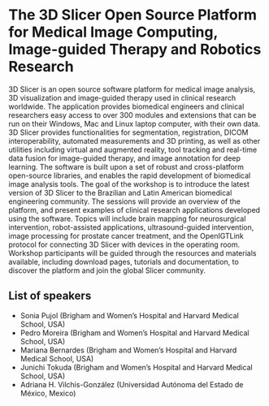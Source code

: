 # The 3D Slicer Open Source Platform for Medical Image Computing, Image-guided Therapy and Robotics Research

3D Slicer is an open source software platform for medical image analysis, 3D visualization and image-guided therapy used in clinical research worldwide. The application provides biomedical engineers and clinical researchers easy access to over 300 modules and extensions that can be run on their Windows, Mac and Linux laptop computer, with their own data. 3D Slicer provides functionalities for segmentation, registration, DICOM interoperability, automated measurements and 3D printing, as well as other utilities including virtual and augmented reality, tool tracking and real-time data fusion for image-guided therapy, and image annotation for deep learning. The software is built upon a set of robust and cross-platform open-source libraries, and enables the rapid development of biomedical image analysis tools. The goal of the workshop is to introduce the latest version of 3D Slicer to the Brazilian and Latin American biomedical engineering community. The sessions will provide an overview of the platform, and present examples of clinical research applications developed using the software. Topics will include brain mapping for neurosurgical intervention, robot-assisted applications, ultrasound-guided intervention, image processing for prostate cancer treatment, and the OpenIGTLink protocol for connecting 3D Slicer with devices in the operating room. Workshop participants will be guided through the resources and materials available, including download pages, tutorials and documentation, to discover the platform and join the global Slicer community.


## List of speakers
* Sonia Pujol (Brigham and Women’s Hospital and Harvard Medical School, USA)
* Pedro Moreira (Brigham and Women’s Hospital and Harvard Medical School, USA)
* Mariana Bernardes (Brigham and Women’s Hospital and Harvard Medical School, USA)
* Junichi Tokuda (Brigham and Women’s Hospital and Harvard Medical School, USA)
* Adriana H. Vilchis-González (Universidad Autónoma del Estado de México, Mexico)

